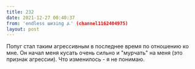 ```yaml
---
title: 232
date: 2021-12-27 00:40:37
from: 'endless шизing ⍼' (channel1162404975)
layout: post
---
```


Попуг стал таким агрессивным в последнее время по отношению ко мне. Он начал меня кусать очень сильно и "мурчать" на меня (это признак агрессии). Что изменилось - я не понимаю.
